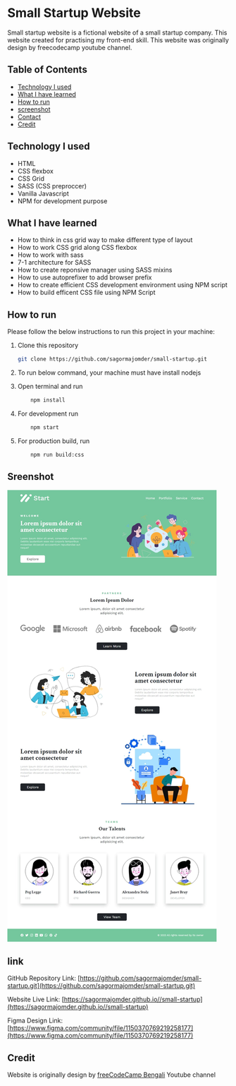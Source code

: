# Small Startup Website

Small startup website is a fictional website of a small startup company. This website created for practising my front-end skill. This website was originally design by freecodecamp youtube channel.

## Table of Contents

-  [Technology I used](#technology-i-used)
-  [What I have learned](#what-i-have-learned)
-  [How to run](#how-to-run)
-  [screenshot](#sreenshot)
-  [Contact](#link)
-  [Credit](#credit)

## Technology I used

-  HTML
-  CSS flexbox
-  CSS Grid
-  SASS (CSS preproccer)
-  Vanilla Javascript
-  NPM for development purpose

## What I have learned

-  How to think in css grid way to make different type of layout
-  How to work CSS grid along CSS flexbox
-  How to work with sass
-  7-1 architecture for SASS
-  How to create reponsive manager using SASS mixins
-  How to use autoprefixer to add browser prefix
-  How to create efficient CSS development environment using NPM script
-  How to build efficent CSS file using NPM Script

## How to run

Please follow the below instructions to run this project in your machine:

1. Clone this repository

   ```sh
   git clone https://github.com/sagormajomder/small-startup.git
   ```

2. To run below command, your machine must have install nodejs
3. Open terminal and run
   ```sh
       npm install
   ```
4. For development run
   ```sh
       npm start
   ```
5. For production build, run
   ```sh
       npm run build:css
   ```

## Sreenshot

![](./ScreenShot/home.jpeg)

## link

GitHub Repository Link: [https://github.com/sagormajomder/small-startup.git](https://github.com/sagormajomder/small-startup.git)

Website Live Link: [https://sagormajomder.github.io//small-startup](https://sagormajomder.github.io//small-startup)

Figma Design Link: [https://www.figma.com/community/file/1150370769219258177](https://www.figma.com/community/file/1150370769219258177)

## Credit

Website is originally design by [freeCodeCamp Bengali](https://www.youtube.com/@freecodecampbengali) Youtube channel
